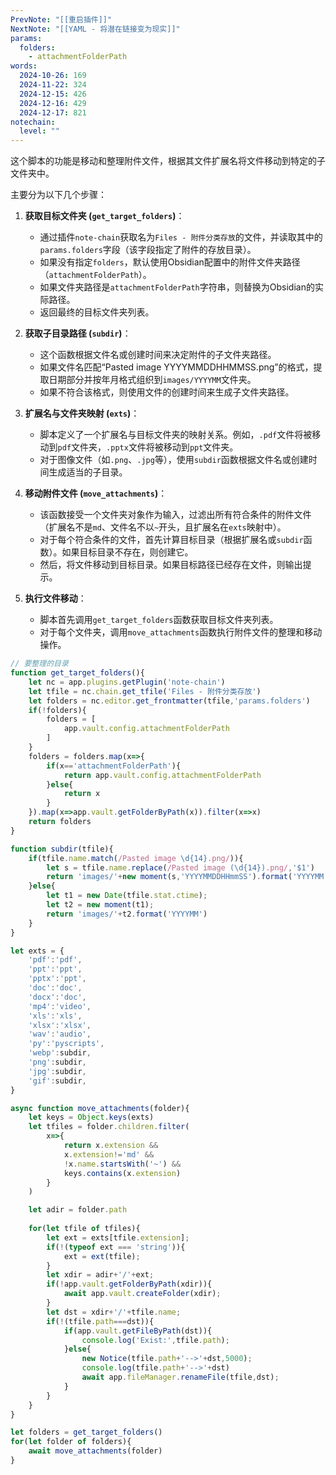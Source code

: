 ```yaml
---
PrevNote: "[[重启插件]]"
NextNote: "[[YAML - 将潜在链接变为现实]]"
params:
  folders:
    - attachmentFolderPath
words:
  2024-10-26: 169
  2024-11-22: 324
  2024-12-15: 426
  2024-12-16: 429
  2024-12-17: 821
notechain:
  level: ""
---
```



这个脚本的功能是移动和整理附件文件，根据其文件扩展名将文件移动到特定的子文件夹中。

主要分为以下几个步骤：

1. **获取目标文件夹 (`get_target_folders`)**：
    
    - 通过插件`note-chain`获取名为`Files - 附件分类存放`的文件，并读取其中的`params.folders`字段（该字段指定了附件的存放目录）。
    - 如果没有指定`folders`，默认使用Obsidian配置中的附件文件夹路径（`attachmentFolderPath`）。
    - 如果文件夹路径是`attachmentFolderPath`字符串，则替换为Obsidian的实际路径。
    - 返回最终的目标文件夹列表。
2. **获取子目录路径 (`subdir`)**：
    
    - 这个函数根据文件名或创建时间来决定附件的子文件夹路径。
    - 如果文件名匹配“Pasted image YYYYMMDDHHMMSS.png”的格式，提取日期部分并按年月格式组织到`images/YYYYMM`文件夹。
    - 如果不符合该格式，则使用文件的创建时间来生成子文件夹路径。
3. **扩展名与文件夹映射 (`exts`)**：
    
    - 脚本定义了一个扩展名与目标文件夹的映射关系。例如，`.pdf`文件将被移动到`pdf`文件夹，`.pptx`文件将被移动到`ppt`文件夹。
    - 对于图像文件（如`.png`、`.jpg`等），使用`subdir`函数根据文件名或创建时间生成适当的子目录。
4. **移动附件文件 (`move_attachments`)**：
    
    - 该函数接受一个文件夹对象作为输入，过滤出所有符合条件的附件文件（扩展名不是`md`、文件名不以`~`开头，且扩展名在`exts`映射中）。
    - 对于每个符合条件的文件，首先计算目标目录（根据扩展名或`subdir`函数）。如果目标目录不存在，则创建它。
    - 然后，将文件移动到目标目录。如果目标路径已经存在文件，则输出提示。
5. **执行文件移动**：
    
    - 脚本首先调用`get_target_folders`函数获取目标文件夹列表。
    - 对于每个文件夹，调用`move_attachments`函数执行附件文件的整理和移动操作。



```js //templater
// 要整理的目录
function get_target_folders(){
	let nc = app.plugins.getPlugin('note-chain')
	let tfile = nc.chain.get_tfile('Files - 附件分类存放')
	let folders = nc.editor.get_frontmatter(tfile,'params.folders')
	if(!folders){
		folders = [
			app.vault.config.attachmentFolderPath
		]
	}
	folders = folders.map(x=>{
		if(x=='attachmentFolderPath'){
			return app.vault.config.attachmentFolderPath
		}else{
			return x
		}
	}).map(x=>app.vault.getFolderByPath(x)).filter(x=>x)
	return folders
}

function subdir(tfile){
	if(tfile.name.match(/Pasted image \d{14}.png/)){
		let s = tfile.name.replace(/Pasted image (\d{14}).png/,'$1')
		return 'images/'+new moment(s,'YYYYMMDDHHmmSS').format('YYYYMM');
	}else{
		let t1 = new Date(tfile.stat.ctime);
		let t2 = new moment(t1);
		return 'images/'+t2.format('YYYYMM')
	}	
}

let exts = {
	'pdf':'pdf',
	'ppt':'ppt',
	'pptx':'ppt',
	'doc':'doc',
	'docx':'doc',
	'mp4':'video',
	'xls':'xls',
	'xlsx':'xlsx',
	'wav':'audio',
	'py':'pyscripts',
	'webp':subdir,
	'png':subdir,
	'jpg':subdir,
	'gif':subdir,
}

async function move_attachments(folder){
	let keys = Object.keys(exts)
	let tfiles = folder.children.filter(
		x=>{
			return x.extension && 
			x.extension!='md' && 
			!x.name.startsWith('~') &&
			keys.contains(x.extension)
		}
	)

	let adir = folder.path
	
	for(let tfile of tfiles){
		let ext = exts[tfile.extension];
		if(!(typeof ext === 'string')){
			ext = ext(tfile);
		}
		let xdir = adir+'/'+ext;
		if(!app.vault.getFolderByPath(xdir)){
			await app.vault.createFolder(xdir);
		}
		let dst = xdir+'/'+tfile.name;
		if(!(tfile.path===dst)){
			if(app.vault.getFileByPath(dst)){
				console.log('Exist:',tfile.path);
			}else{
				new Notice(tfile.path+'-->'+dst,5000);
				console.log(tfile.path+'-->'+dst)
				await app.fileManager.renameFile(tfile,dst);
			}
		}
	}
}

let folders = get_target_folders()
for(let folder of folders){
	await move_attachments(folder)
}
```


